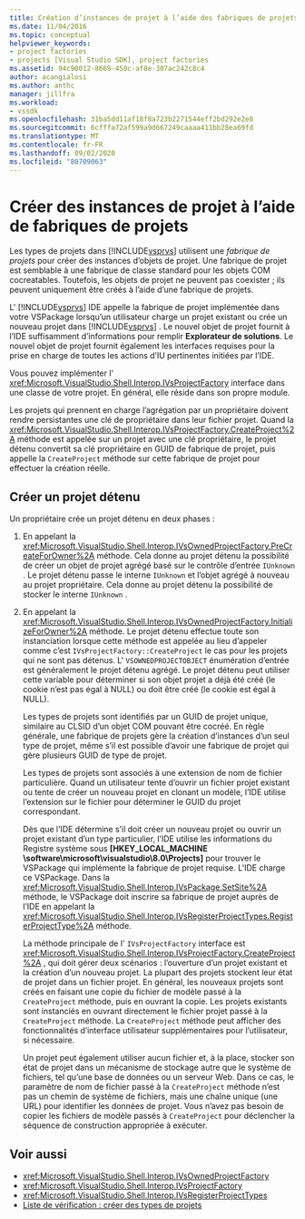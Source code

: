 ```yaml
---
title: Création d’instances de projet à l’aide des fabriques de projets | Microsoft Docs
ms.date: 11/04/2016
ms.topic: conceptual
helpviewer_keywords:
- project factories
- projects [Visual Studio SDK], project factories
ms.assetid: 94c90012-8669-459c-af8e-307ac242c8c4
author: acangialosi
ms.author: anthc
manager: jillfra
ms.workload:
- vssdk
ms.openlocfilehash: 31ba5dd11af18f8a723b2271544eff2bd292e2e8
ms.sourcegitcommit: 6cfffa72af599a9d667249caaaa411bb28ea69fd
ms.translationtype: MT
ms.contentlocale: fr-FR
ms.lasthandoff: 09/02/2020
ms.locfileid: "80709063"
---
```

# <a name="create-project-instances-by-using-project-factories"></a>Créer des instances de projet à l’aide de fabriques de projets
Les types de projets dans [!INCLUDE[vsprvs](../../code-quality/includes/vsprvs_md.md)] utilisent une *fabrique de projets* pour créer des instances d’objets de projet. Une fabrique de projet est semblable à une fabrique de classe standard pour les objets COM cocreatables. Toutefois, les objets de projet ne peuvent pas coexister ; ils peuvent uniquement être créés à l’aide d’une fabrique de projets.

 L' [!INCLUDE[vsprvs](../../code-quality/includes/vsprvs_md.md)] IDE appelle la fabrique de projet implémentée dans votre VSPackage lorsqu’un utilisateur charge un projet existant ou crée un nouveau projet dans [!INCLUDE[vsprvs](../../code-quality/includes/vsprvs_md.md)] . Le nouvel objet de projet fournit à l’IDE suffisamment d’informations pour remplir **Explorateur de solutions**. Le nouvel objet de projet fournit également les interfaces requises pour la prise en charge de toutes les actions d’IU pertinentes initiées par l’IDE.

 Vous pouvez implémenter l' <xref:Microsoft.VisualStudio.Shell.Interop.IVsProjectFactory> interface dans une classe de votre projet. En général, elle réside dans son propre module.

 Les projets qui prennent en charge l’agrégation par un propriétaire doivent rendre persistantes une clé de propriétaire dans leur fichier projet. Quand la <xref:Microsoft.VisualStudio.Shell.Interop.IVsProjectFactory.CreateProject%2A> méthode est appelée sur un projet avec une clé propriétaire, le projet détenu convertit sa clé propriétaire en GUID de fabrique de projet, puis appelle la `CreateProject` méthode sur cette fabrique de projet pour effectuer la création réelle.

## <a name="create-an-owned-project"></a>Créer un projet détenu
 Un propriétaire crée un projet détenu en deux phases :

1. En appelant la <xref:Microsoft.VisualStudio.Shell.Interop.IVsOwnedProjectFactory.PreCreateForOwner%2A> méthode. Cela donne au projet détenu la possibilité de créer un objet de projet agrégé basé sur le contrôle d’entrée `IUnknown` . Le projet détenu passe le interne `IUnknown` et l’objet agrégé à nouveau au projet propriétaire. Cela donne au projet détenu la possibilité de stocker le interne `IUnknown` .

2. En appelant la <xref:Microsoft.VisualStudio.Shell.Interop.IVsOwnedProjectFactory.InitializeForOwner%2A> méthode. Le projet détenu effectue toute son instanciation lorsque cette méthode est appelée au lieu d’appeler comme c’est `IVsProjectFactory::CreateProject` le cas pour les projets qui ne sont pas détenus. L' `VSOWNEDPROJECTOBJECT` énumération d’entrée est généralement le projet détenu agrégé. Le projet détenu peut utiliser cette variable pour déterminer si son objet projet a déjà été créé (le cookie n’est pas égal à NULL) ou doit être créé (le cookie est égal à NULL).

   Les types de projets sont identifiés par un GUID de projet unique, similaire au CLSID d’un objet COM pouvant être cocréé. En règle générale, une fabrique de projets gère la création d’instances d’un seul type de projet, même s’il est possible d’avoir une fabrique de projet qui gère plusieurs GUID de type de projet.

   Les types de projets sont associés à une extension de nom de fichier particulière. Quand un utilisateur tente d’ouvrir un fichier projet existant ou tente de créer un nouveau projet en clonant un modèle, l’IDE utilise l’extension sur le fichier pour déterminer le GUID du projet correspondant.

   Dès que l’IDE détermine s’il doit créer un nouveau projet ou ouvrir un projet existant d’un type particulier, l’IDE utilise les informations du Registre système sous **[HKEY_LOCAL_MACHINE \software\microsoft\visualstudio\8.0\Projects]** pour trouver le VSPackage qui implémente la fabrique de projet requise. L’IDE charge ce VSPackage. Dans la <xref:Microsoft.VisualStudio.Shell.Interop.IVsPackage.SetSite%2A> méthode, le VSPackage doit inscrire sa fabrique de projet auprès de l’IDE en appelant la <xref:Microsoft.VisualStudio.Shell.Interop.IVsRegisterProjectTypes.RegisterProjectType%2A> méthode.

   La méthode principale de l' `IVsProjectFactory` interface est <xref:Microsoft.VisualStudio.Shell.Interop.IVsProjectFactory.CreateProject%2A> , qui doit gérer deux scénarios : l’ouverture d’un projet existant et la création d’un nouveau projet. La plupart des projets stockent leur état de projet dans un fichier projet. En général, les nouveaux projets sont créés en faisant une copie du fichier de modèle passé à la `CreateProject` méthode, puis en ouvrant la copie. Les projets existants sont instanciés en ouvrant directement le fichier projet passé à la `CreateProject` méthode. La `CreateProject` méthode peut afficher des fonctionnalités d’interface utilisateur supplémentaires pour l’utilisateur, si nécessaire.

   Un projet peut également utiliser aucun fichier et, à la place, stocker son état de projet dans un mécanisme de stockage autre que le système de fichiers, tel qu’une base de données ou un serveur Web. Dans ce cas, le paramètre de nom de fichier passé à la `CreateProject` méthode n’est pas un chemin de système de fichiers, mais une chaîne unique (une URL) pour identifier les données de projet. Vous n’avez pas besoin de copier les fichiers de modèle passés à `CreateProject` pour déclencher la séquence de construction appropriée à exécuter.

## <a name="see-also"></a>Voir aussi
- <xref:Microsoft.VisualStudio.Shell.Interop.IVsOwnedProjectFactory>
- <xref:Microsoft.VisualStudio.Shell.Interop.IVsProjectFactory>
- <xref:Microsoft.VisualStudio.Shell.Interop.IVsRegisterProjectTypes>
- [Liste de vérification : créer des types de projets](../../extensibility/internals/checklist-creating-new-project-types.md)
